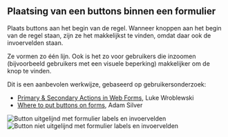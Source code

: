 ## Plaatsing van een buttons binnen een formulier

Plaats buttons aan het begin van de regel. Wanneer knoppen aan het begin van de regel staan, zijn ze het makkelijkst te vinden, omdat daar ook de invoervelden staan.

Ze vormen zo één lijn. Ook is het zo voor gebruikers die inzoomen (bijvoorbeeld gebruikers met een visuele beperking) makkelijker om de knop te vinden.

Dit is een aanbevolen werkwijze, gebaseerd op gebruikersonderzoek:

- [Primary & Secondary Actions in Web Forms](https://www.lukew.com/ff/entry.asp?571), Luke Wroblewski
- [Where to put buttons on forms](https://adamsilver.io/blog/where-to-put-buttons-on-forms/), Adam Silver

![Button uitgelijnd met formulier labels en invoervelden](https://raw.githubusercontent.com/nl-design-system/documentatie/assets/richtlijnen_formulier_buttons_placement--do.png)
![Button niet uitgelijnd met formulier labels en invoervelden](https://raw.githubusercontent.com/nl-design-system/documentatie/assets/richtlijnen_formulier_buttons_placement--dont.png)
